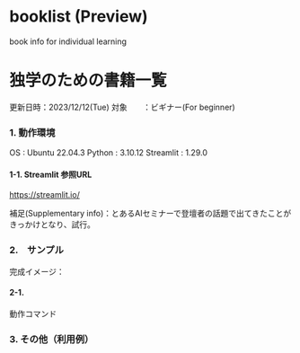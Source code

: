 # booklist (Preview)
book info for individual learning

# 独学のための書籍一覧
更新日時：2023/12/12(Tue)
対象　　：ビギナー(For beginner)

### 1. 動作環境
OS : Ubuntu 22.04.3
Python : 3.10.12
Streamlit : 1.29.0

#### 1-1. Streamlit 参照URL
https://streamlit.io/

補足(Supplementary info)：とあるAIセミナーで登壇者の話題で出てきたことがきっかけとなり、試行。

### 2.　サンプル

完成イメージ：

#### 2-1.
動作コマンド


### 3. その他（利用例）



